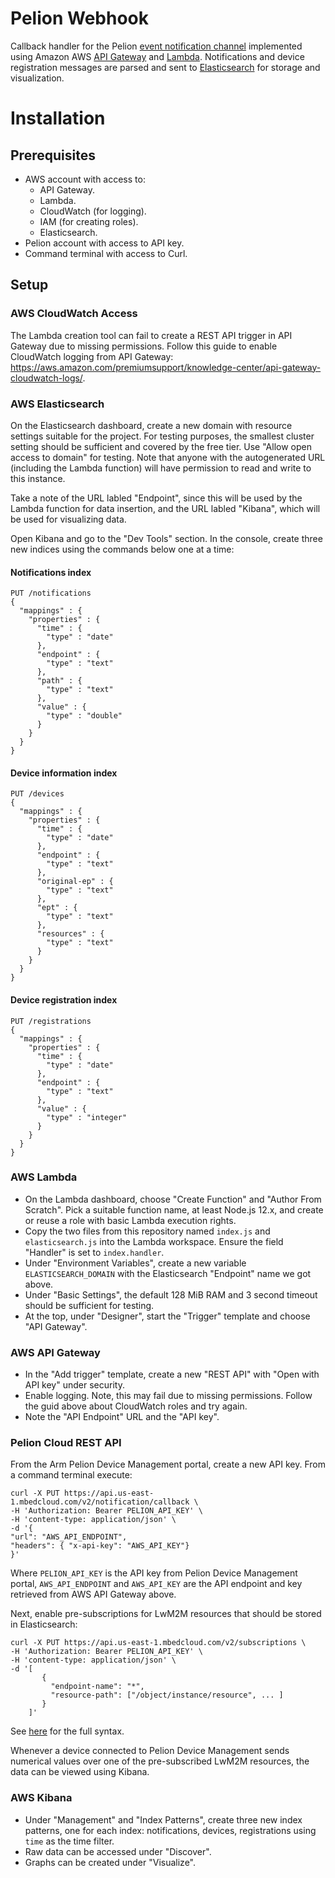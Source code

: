 # Pelion Webhook

Callback handler for the Pelion [event notification channel](https://www.pelion.com/docs/device-management/current/integrate-web-app/event-notification.html) implemented using Amazon AWS [API Gateway](https://aws.amazon.com/api-gateway/) and [Lambda](https://aws.amazon.com/lambda/). Notifications and device registration messages are parsed and sent to [Elasticsearch](https://aws.amazon.com/elasticsearch-service/) for storage and visualization. 

# Installation

## Prerequisites

* AWS account with access to:
  * API Gateway.
  * Lambda.
  * CloudWatch (for logging).
  * IAM (for creating roles).
  * Elasticsearch.
* Pelion account with access to API key.
* Command terminal with access to Curl.

## Setup

### AWS CloudWatch Access

The Lambda creation tool can fail to create a REST API trigger in API Gateway due to missing permissions. Follow this guide to enable CloudWatch logging from API Gateway: https://aws.amazon.com/premiumsupport/knowledge-center/api-gateway-cloudwatch-logs/.

### AWS Elasticsearch

On the Elasticsearch dashboard, create a new domain with resource settings suitable for the project. For testing purposes, the smallest cluster setting should be sufficient and covered by the free tier. Use "Allow open access to domain" for testing. Note that anyone with the autogenerated URL (including the Lambda function) will have permission to read and write to this instance. 

Take a note of the URL labled "Endpoint", since this will be used by the Lambda function for data insertion, and the URL labled "Kibana", which will be used for visualizing data. 

Open Kibana and go to the "Dev Tools" section. In the console, create three new indices using the commands below one at a time:

#### Notifications index
```
PUT /notifications
{
  "mappings" : {
    "properties" : {
      "time" : {
        "type" : "date"
      },
      "endpoint" : {
        "type" : "text"
      },
      "path" : {
        "type" : "text"
      },
      "value" : {
        "type" : "double"
      }
    }
  }
}
```

#### Device information index
```
PUT /devices
{
  "mappings" : {
    "properties" : {
      "time" : {
        "type" : "date"
      },
      "endpoint" : {
        "type" : "text"
      },
      "original-ep" : {
        "type" : "text"
      },
      "ept" : {
        "type" : "text"
      },
      "resources" : {
        "type" : "text"
      }
    }
  }
}
```

#### Device registration index
```
PUT /registrations
{
  "mappings" : {
    "properties" : {
      "time" : {
        "type" : "date"
      },
      "endpoint" : {
        "type" : "text"
      },
      "value" : {
        "type" : "integer"
      }
    }
  }
}
```

### AWS Lambda

* On the Lambda dashboard, choose "Create Function" and "Author From Scratch". Pick a suitable function name, at least Node.js 12.x, and create or reuse a role with basic Lambda execution rights. 
* Copy the two files from this repository named `index.js` and `elasticsearch.js` into the Lambda workspace. Ensure the field "Handler" is set to `index.handler`.
* Under "Environment Variables", create a new variable `ELASTICSEARCH_DOMAIN` with the Elasticsearch "Endpoint" name we got above.
* Under "Basic Settings", the default 128 MiB RAM and 3 second timeout should be sufficient for testing.
* At the top, under "Designer", start the "Trigger" template and choose "API Gateway".

### AWS API Gateway

* In the "Add trigger" template, create a new "REST API" with "Open with API key" under security. 
* Enable logging. Note, this may fail due to missing permissions. Follow the guid above about CloudWatch roles and try again.
* Note the "API Endpoint" URL and the "API key".

### Pelion Cloud REST API

From the Arm Pelion Device Management portal, create a new API key. From a command terminal execute:

```
curl -X PUT https://api.us-east-1.mbedcloud.com/v2/notification/callback \
-H 'Authorization: Bearer PELION_API_KEY' \
-H 'content-type: application/json' \
-d '{
"url": "AWS_API_ENDPOINT",
"headers": { "x-api-key": "AWS_API_KEY"}
}'
```

Where `PELION_API_KEY` is the API key from Pelion Device Management portal, `AWS_API_ENDPOINT` and `AWS_API_KEY` are the API endpoint and key retrieved from AWS API Gateway above. 

Next, enable pre-subscriptions for LwM2M resources that should be stored in Elasticsearch:
```
curl -X PUT https://api.us-east-1.mbedcloud.com/v2/subscriptions \
-H 'Authorization: Bearer PELION_API_KEY' \
-H 'content-type: application/json' \
-d '[
       {
         "endpoint-name": "*",
         "resource-path": ["/object/instance/resource", ... ] 
       }
    ]'
```

See [here](https://www.pelion.com/docs/device-management/current/connecting/resource-change-webapp.html) for the full syntax.

Whenever a device connected to Pelion Device Management sends numerical values over one of the pre-subscribed LwM2M resources, the data can be viewed using Kibana.

### AWS Kibana

* Under "Management" and "Index Patterns", create three new index patterns, one for each index: notifications, devices, registrations using `time` as the time filter. 
* Raw data can be accessed under "Discover".
* Graphs can be created under "Visualize".
